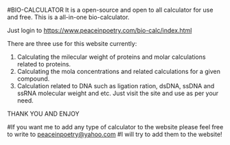 #BIO-CALCULATOR
It is a open-source and open to all calculator for use and free. This is a all-in-one bio-calculator.

Just login to https://www.peaceinpoetry.com/bio-calc/index.html

There are three use for this website currently:
1. Calculating the milecular weight of proteins and molar calculations related to proteins.
2. Calculating the mola concentrations and related calculations for a given compound.
3. Calculation related to DNA such as ligation ration, dsDNA, ssDNA and ssRNA molecular weight and etc. Just visit the site and use as per your need.

THANK YOU AND ENJOY

#If you want me to add any type of calculator to the website please feel free to write to peaceinpoetry@yahoo.com
#I will try to add them to the website!
